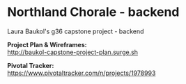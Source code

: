 # Northland Chorale - backend
Laura Baukol's g36 capstone project - backend

**Project Plan & Wireframes:**  
http://baukol-capstone-project-plan.surge.sh  

**Pivotal Tracker:**  
https://www.pivotaltracker.com/n/projects/1978993

